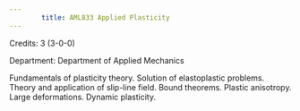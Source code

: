 ```yaml
---
        title: AML833 Applied Plasticity
---
```

Credits: 3 (3-0-0)

Department: Department of Applied Mechanics

Fundamentals of plasticity theory. Solution of elastoplastic problems. Theory and application of slip-line field. Bound theorems. Plastic anisotropy. Large deformations. Dynamic plasticity.